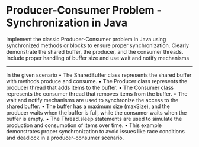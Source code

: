 # Producer-Consumer Problem - Synchronization in Java

Implement the classic Producer-Consumer problem in Java using synchronized methods or blocks to ensure proper synchronization. Clearly demonstrate the shared buffer, the producer, and the consumer threads. Include proper handling of buffer size and use wait and notify mechanisms
*************************************************************************************************

In the given scenario
• The SharedBuffer class represents the shared buffer with methods produce and consume.
• The Producer class represents the producer thread that adds items to the buffer.
• The Consumer class represents the consumer thread that removes items from the buffer.
• The wait and notify mechanisms are used to synchronize the access to the shared buffer.
• The buffer has a maximum size (maxSize), and the producer waits when the buffer is full, while the   consumer waits when the buffer is empty.
• The Thread.sleep statements are used to simulate the production and consumption of items over time.
• This example demonstrates proper synchronization to avoid issues like race conditions and deadlock   in a producer-consumer scenario.

